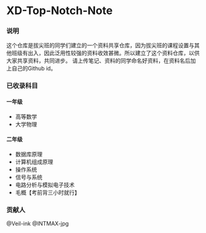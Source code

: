 # XD-Top-Notch-Note

### 说明
这个仓库是拔尖班的同学们建立的一个资料共享仓库，因为拔尖班的课程设置与其他班级有出入，因此泛用性较强的资料收效甚微。所以建立了这个资料仓库，以供大家共享资料，共同进步。
请上传笔记、资料的同学命名好资料，在资料名后加上自己的Github id。

### 已收录科目
#### 一年级
- 高等数学
- 大学物理
#### 二年级
- 数据库原理
- 计算机组成原理
- 操作系统
- 信号与系统
- 电路分析与模拟电子技术
- 毛概【考前背三小时就行】

### 贡献人
@Veil-ink
@INTMAX-jpg
